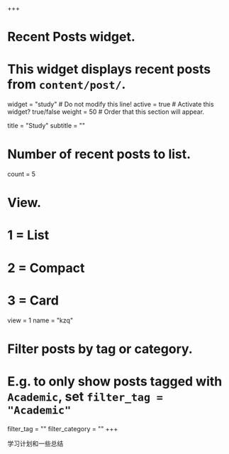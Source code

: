 +++
# Recent Posts widget.
# This widget displays recent posts from `content/post/`.
widget = "study"  # Do not modify this line!
active = true  # Activate this widget? true/false
weight = 50 # Order that this section will appear.

title = "Study"
subtitle = ""

# Number of recent posts to list.
count = 5

# View.
#   1 = List
#   2 = Compact
#   3 = Card
view = 1
name = "kzq"
# Filter posts by tag or category.
#  E.g. to only show posts tagged with `Academic`, set `filter_tag = "Academic"`
filter_tag = ""
filter_category = ""
+++

学习计划和一些总结